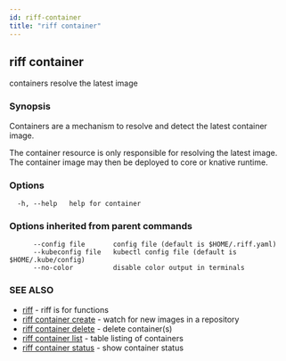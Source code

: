 ```yaml
---
id: riff-container
title: "riff container"
---
```

## riff container

containers resolve the latest image

### Synopsis

Containers are a mechanism to resolve and detect the latest container image.

The container resource is only responsible for resolving the latest image. The
container image may then be deployed to core or knative runtime.

### Options

```
  -h, --help   help for container
```

### Options inherited from parent commands

```
      --config file       config file (default is $HOME/.riff.yaml)
      --kubeconfig file   kubectl config file (default is $HOME/.kube/config)
      --no-color          disable color output in terminals
```

### SEE ALSO

* [riff](riff.md)	 - riff is for functions
* [riff container create](riff_container_create.md)	 - watch for new images in a repository
* [riff container delete](riff_container_delete.md)	 - delete container(s)
* [riff container list](riff_container_list.md)	 - table listing of containers
* [riff container status](riff_container_status.md)	 - show container status

